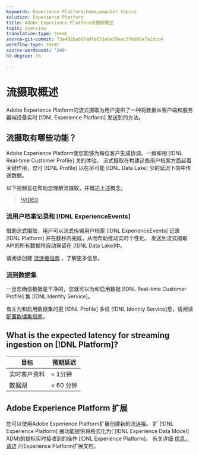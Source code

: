 ```yaml
---
keywords: Experience Platform;home;popular topics
solution: Experience Platform
title: Adobe Experience Platform流摄取概述
topic: overview
translation-type: tm+mt
source-git-commit: 73a492ba887ddfe651e0a29aac376d82a7a1dcc4
workflow-type: tm+mt
source-wordcount: '249'
ht-degree: 3%

---
```



# 流摄取概述

Adobe Experience Platform的流式摄取为用户提供了一种将数据从客户端和服务器端设备实时 [!DNL Experience Platform] 发送到的方法。

## 流摄取有哪些功能？

Adobe Experience Platform使您能够为每位客户生成协调、一致和相 [!DNL Real-time Customer Profile] 关的体验。 流式摄取在构建这些用户档案方面起着关键作用，您可 [!DNL Profile] 以在尽可能 [!DNL Data Lake] 少的延迟下向中传送数据。

以下视频旨在帮助您理解流摄取，并概述上述概念。

>[!VIDEO](https://video.tv.adobe.com/v/28425?quality=12&learn=on)

### 流用户档案记录和 [!DNL ExperienceEvents]

借助流式摄取，用户可以流式传输用户档案 [!DNL ExperienceEvents] 记录 [!DNL Platform] 并在数秒内完成，从而帮助推动实时个性化。 发送到流式摄取API的所有数据将自动保留在 [!DNL Data Lake]中。

请阅读创建 [流连接指南](../tutorials/create-streaming-connection.md) ，了解更多信息。

### 流到数据集

一旦您确信数据是干净的，您就可以为和启用数据 [!DNL Real-time Customer Profile] 集 [!DNL Identity Service]。

有关为和启用数据集的更 [!DNL Profile] 多信 [!DNL Identity Service]息，请阅读 [配置数据集指南](../../profile/tutorials/dataset-configuration.md)。

## What is the expected latency for streaming ingestion on [!DNL Platform]?

| 目标 | 预期延迟 |
| --------- | ---------------- |
| 实时客户资料 | &lt; 1分钟 |
| 数据湖 | &lt; 60 分钟 |

## Adobe Experience Platform 扩展

您可以使用Adobe Experience Platform扩展创建新的流连接。 扩 [!DNL Experience Platform] 展功能提供将格式化为( [!DNL Experience Data Model] XDM)的信标实时接收到的操作 [!DNL Experience Platform]。 有关详细 [信息，请访](https://docs.adobe.com/content/help/en/launch/using/extensions-ref/adobe-extension/adobe-experience-platform-extension.html) 问Experience Platform扩展文档。